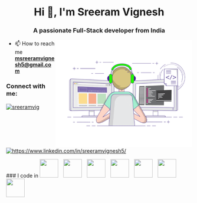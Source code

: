 <h1 align="center">Hi 👋, I'm Sreeram Vignesh</h1>
<h3 align="center">A passionate Full-Stack developer from India</h3>
<img align="right" width="370" height="290" src="Code Gifs.gif">

- 📫 How to reach me **msreeramvignesh5@gmail.com**

<h3 align="left">Connect with me:</h3>
<p align="left">
<a href="https://twitter.com/sreeramvig" target="blank"><img align="center" src="https://raw.githubusercontent.com/rahuldkjain/github-profile-readme-generator/master/src/images/icons/Social/twitter.svg" alt="sreeramvig" height="30" width="40" /></a>
<a href="https://linkedin.com/in/https://www.linkedin.com/in/sreeramvignesh5/" target="blank"><img align="center" src="https://raw.githubusercontent.com/rahuldkjain/github-profile-readme-generator/master/src/images/icons/Social/linked-in-alt.svg" alt="https://www.linkedin.com/in/sreeramvignesh5/" height="30" width="40" /></a>
</p>
### I code in
<span>
  <img height="50" width="50" src="https://img.icons8.com/color/48/000000/java-coffee-cup-logo.png" style="display:inline-block; margin-right:10px;" />
  <img height="50" width="50" src="https://img.icons8.com/color/48/000000/mysql-logo.png" style="display:inline-block; margin-right:10px;" />
  <img height="50" width="50" src="https://img.icons8.com/color/48/000000/html-5.png" style="display:inline-block; margin-right:10px;" />
  <img height="50" width="50" src="https://img.icons8.com/color/48/000000/css3.png" style="display:inline-block; margin-right:10px;" />
  <img height="50" width="50" src="https://img.icons8.com/color/48/000000/javascript.png" style="display:inline-block; margin-right:10px;" />
  <img height="50" width="50" src="https://img.icons8.com/color/48/000000/hibernate.png" style="display:inline-block; margin-right:10px;" />
  <img height="50" width="50" src="https://img.icons8.com/color/48/000000/spring-logo.png" style="display:inline-block; margin-right:10px;" />
</span>




